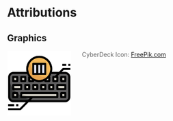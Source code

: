 <!-- ======================================== ATTRIBUTIONS.md Start ======================================== -->


<!-- ------------------------------ Intro Start ------------------------------ -->

# Attributions

<!-- ------------------------------ Intro End ------------------------------ -->


<!-- ------------------------------ Graphics Start ------------------------------ -->

## Graphics

<img src="img/icons/cyberdeck-icon-512px.png" alt="CyberDeck Logo" align="left" style="margin-right: 25px" height=150>

> CyberDeck Icon: [FreePik.com](https://www.freepik.com/icon/column_5981970#fromView=search&page=1&position=21&uuid=cd0f616b-4fb2-4ea2-b273-e43aa49e0b56)

<!-- ------------------------------ Graphics End ------------------------------ -->


<!-- ------------------------------ Outro End ------------------------------ -->

<!-- ------------------------------ Outro End ------------------------------ -->


<!-- ======================================== ATTRIBUTIONS.md Start ======================================== -->
